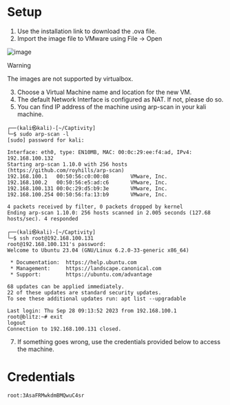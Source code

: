 # Setup

1. Use the installation link to download the .ova file.
2. Import the image file to VMware using File -> Open 

![image](https://github.com/NotokDay/ICSD/assets/115024808/cfec5a4d-b2b7-4b50-8a19-4a653f92195e)

> [!WARNING]  
> The images are not supported by virtualbox. 

3. Choose a Virtual Machine name and location for the new VM.
4. The default Network Interface is configured as NAT. If not, please do so.
5. You can find IP address of the machine using arp-scan in your kali machine.
```
┌──(kali㉿kali)-[~/Captivity]
└─$ sudo arp-scan -l
[sudo] password for kali: 

Interface: eth0, type: EN10MB, MAC: 00:0c:29:ee:f4:ad, IPv4: 192.168.100.132
Starting arp-scan 1.10.0 with 256 hosts (https://github.com/royhills/arp-scan)
192.168.100.1   00:50:56:c0:00:08       VMware, Inc.
192.168.100.2   00:50:56:e5:ad:c6       VMware, Inc.
192.168.100.131 00:0c:29:d5:b9:3e       VMware, Inc.
192.168.100.254 00:50:56:fa:13:b9       VMware, Inc.

4 packets received by filter, 0 packets dropped by kernel
Ending arp-scan 1.10.0: 256 hosts scanned in 2.005 seconds (127.68 hosts/sec). 4 responded
                                                                                                                 
┌──(kali㉿kali)-[~/Captivity]
└─$ ssh root@192.168.100.131
root@192.168.100.131's password: 
Welcome to Ubuntu 23.04 (GNU/Linux 6.2.0-33-generic x86_64)

 * Documentation:  https://help.ubuntu.com
 * Management:     https://landscape.canonical.com
 * Support:        https://ubuntu.com/advantage

68 updates can be applied immediately.
22 of these updates are standard security updates.
To see these additional updates run: apt list --upgradable

Last login: Thu Sep 28 09:13:52 2023 from 192.168.100.1
root@blitz:~# exit
logout
Connection to 192.168.100.131 closed.
```
7. If something goes wrong, use the credentials provided below to access the machine.

# Credentials
```
root:3AsaFRMwkdmBMQwuC4sr
```
